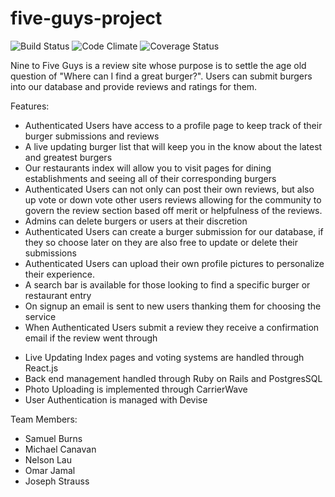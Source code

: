 # five-guys-project

![Build Status](https://codeship.com/projects/7abe0050-0688-0135-c77a-621c5691c49a/status?branch=master)
![Code Climate](https://codeclimate.com/github/thestrauss3/five-guys-project.png)
![Coverage Status](https://coveralls.io/repos/thestrauss3/five-guys-project/badge.png)

Nine to Five Guys is a review site whose purpose is to settle the age old question of "Where can I find a great burger?". Users can submit burgers into our database and provide reviews and ratings for them.

Features:
- Authenticated Users have access to a profile page to keep track of their burger submissions and reviews
- A live updating burger list that will keep you in the know about the latest and greatest burgers
- Our restaurants index will allow you to visit pages for dining establishments and seeing all of their corresponding burgers
- Authenticated Users can not only can post their own reviews, but also up vote or down vote other users reviews allowing for the community to govern the review section based off merit or helpfulness of the reviews.
- Admins can delete burgers or users at their discretion
- Authenticated Users can create a burger submission for our database, if they so choose later on they are also free to update or delete their submissions
- Authenticated Users can upload their own profile pictures to personalize their experience.
- A search bar is available for those looking to find a specific burger or restaurant entry
- On signup an email is sent to new users thanking them for choosing the service
- When Authenticated Users submit a review they receive a confirmation email if the review went through

* Live Updating Index pages and voting systems are handled through React.js
* Back end management handled through Ruby on Rails and PostgresSQL
* Photo Uploading is implemented through CarrierWave
* User Authentication is managed with Devise



Team Members:
- Samuel Burns
- Michael Canavan
- Nelson Lau
- Omar Jamal
- Joseph Strauss
